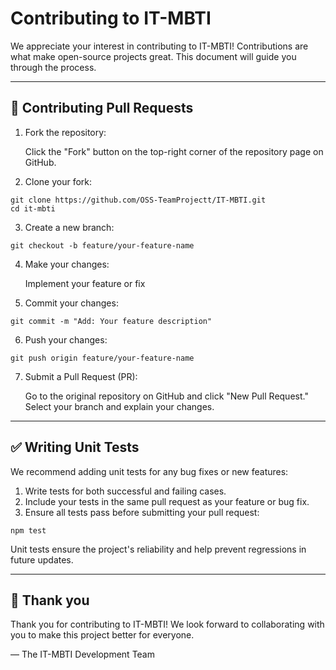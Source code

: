 # Contributing to IT-MBTI
We appreciate your interest in contributing to IT-MBTI!
Contributions are what make open-source projects great. This document will guide you through the process. 

---

## 🔧 Contributing Pull Requests
1. Fork the repository:

   Click the "Fork" button on the top-right corner of the repository page on GitHub.
2. Clone your fork:
```
git clone https://github.com/OSS-TeamProjectt/IT-MBTI.git
cd it-mbti
```
3. Create a new branch:
```
git checkout -b feature/your-feature-name
```
4. Make your changes:

   Implement your feature or fix
5. Commit your changes:
```
git commit -m "Add: Your feature description"
```
6. Push your changes:
```
git push origin feature/your-feature-name
```
7. Submit a Pull Request (PR):

   Go to the original repository on GitHub and click "New Pull Request." Select your branch and explain your changes.

---

## ✅ Writing Unit Tests
We recommend adding unit tests for any bug fixes or new features:
1. Write tests for both successful and failing cases.
2. Include your tests in the same pull request as your feature or bug fix.
3. Ensure all tests pass before submitting your pull request:
```
npm test
```
Unit tests ensure the project's reliability and help prevent regressions in future updates.

---

## 🙏 Thank you
Thank you for contributing to IT-MBTI! We look forward to collaborating with you to make this project better for everyone. 

— The IT-MBTI Development Team
